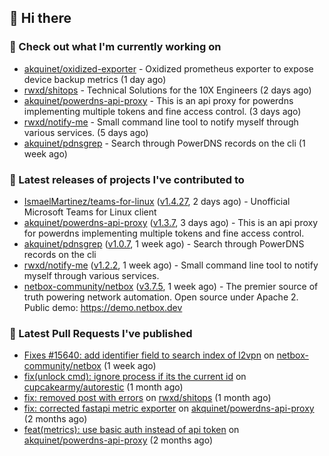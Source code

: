 ## 👋 Hi there

### 👷 Check out what I'm currently working on


- [akquinet/oxidized-exporter](https://github.com/akquinet/oxidized-exporter) - Oxidized prometheus exporter to expose device backup metrics (1 day ago)
- [rwxd/shitops](https://github.com/rwxd/shitops) - Technical Solutions for the 10X Engineers (2 days ago)
- [akquinet/powerdns-api-proxy](https://github.com/akquinet/powerdns-api-proxy) - This is an api proxy for powerdns implementing multiple tokens and fine access control. (3 days ago)
- [rwxd/notify-me](https://github.com/rwxd/notify-me) - Small command line tool to notify myself through various services. (5 days ago)
- [akquinet/pdnsgrep](https://github.com/akquinet/pdnsgrep) - Search through PowerDNS records on the cli (1 week ago)

### 🔭 Latest releases of projects I've contributed to


- [IsmaelMartinez/teams-for-linux](https://github.com/IsmaelMartinez/teams-for-linux) ([v1.4.27](https://github.com/IsmaelMartinez/teams-for-linux/releases/tag/v1.4.27), 2 days ago) - Unofficial Microsoft Teams for Linux client
- [akquinet/powerdns-api-proxy](https://github.com/akquinet/powerdns-api-proxy) ([v1.3.7](https://github.com/akquinet/powerdns-api-proxy/releases/tag/v1.3.7), 3 days ago) - This is an api proxy for powerdns implementing multiple tokens and fine access control.
- [akquinet/pdnsgrep](https://github.com/akquinet/pdnsgrep) ([v1.0.7](https://github.com/akquinet/pdnsgrep/releases/tag/v1.0.7), 1 week ago) - Search through PowerDNS records on the cli
- [rwxd/notify-me](https://github.com/rwxd/notify-me) ([v1.2.2](https://github.com/rwxd/notify-me/releases/tag/v1.2.2), 1 week ago) - Small command line tool to notify myself through various services.
- [netbox-community/netbox](https://github.com/netbox-community/netbox) ([v3.7.5](https://github.com/netbox-community/netbox/releases/tag/v3.7.5), 1 week ago) - The premier source of truth powering network automation. Open source under Apache 2. Public demo: https://demo.netbox.dev

### 🔨 Latest Pull Requests I've published


- [Fixes #15640: add identifier field to search index of l2vpn](https://github.com/netbox-community/netbox/pull/15673) on [netbox-community/netbox](https://github.com/netbox-community/netbox) (1 week ago)
- [fix(unlock cmd): ignore process if its the current id](https://github.com/cupcakearmy/autorestic/pull/360) on [cupcakearmy/autorestic](https://github.com/cupcakearmy/autorestic) (1 month ago)
- [fix: removed post with errors](https://github.com/rwxd/shitops/pull/7) on [rwxd/shitops](https://github.com/rwxd/shitops) (1 month ago)
- [fix: corrected fastapi metric exporter](https://github.com/akquinet/powerdns-api-proxy/pull/37) on [akquinet/powerdns-api-proxy](https://github.com/akquinet/powerdns-api-proxy) (2 months ago)
- [feat(metrics): use basic auth instead of api token](https://github.com/akquinet/powerdns-api-proxy/pull/36) on [akquinet/powerdns-api-proxy](https://github.com/akquinet/powerdns-api-proxy) (2 months ago)
